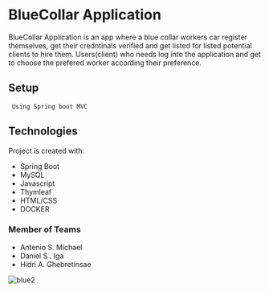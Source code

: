 # BlueCollar Application

BlueCollar Application is an app where a blue collar workers car register themselves, get their credntinals verified and get listed for listed potential clients to hire them. Users(client) who needs log into the application and get to choose the prefered worker according their preference.
## Setup 
 ``` Using Spring boot MVC```



## Technologies
Project is created with:
* Spring Boot
* MySQL 
* Javascript 
* Thymleaf
* HTML/CSS
* DOCKER

### Member of Teams 

* Antenio S.  Michael 
* Daniel  S . Iga 
* Hidri A.  Ghebretinsae 

 ![blue2](https://user-images.githubusercontent.com/61077137/198677915-0018dc2b-d654-42a9-bdbb-ab82ff832d96.jpeg)
